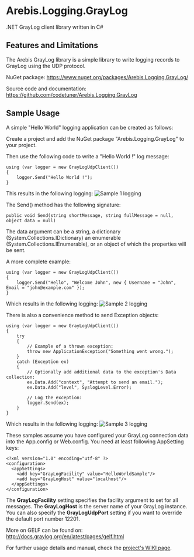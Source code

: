 Arebis.Logging.GrayLog
======================

.NET GrayLog client library written in C#

Features and Limitations
------------------------

The Arebis GrayLog library is a simple library to write logging records to GrayLog
using the UDP protocol.

NuGet package: https://www.nuget.org/packages/Arebis.Logging.GrayLog/

Source code and documentation: https://github.com/codetuner/Arebis.Logging.GrayLog

Sample Usage
------------

A simple "Hello World" logging application can be created as follows:

Create a project and add the NuGet package "Arebis.Logging.GrayLog" to your project.

Then use the following code to write a "Hello World !" log message:

    using (var logger = new GrayLogUdpClient())
    { 
        logger.Send("Hello World !");
    }

This results in the following logging:
![Sample 1 logging](https://raw.githubusercontent.com/codetuner/Arebis.Logging.GrayLog/master/screenshot_sample1.png "Sample 1 logging")

The Send() method has the following signature:

    public void Send(string shortMessage, string fullMessage = null, object data = null)

The data argument can be a string, a dictionary (System.Collections.IDictionary) an enumerable
(System.Collections.IEnumerable), or an object of which the properties will be sent.

A more complete example:

    using (var logger = new GrayLogUdpClient())
    { 
        logger.Send("Hello", "Welcome John", new { Username = "John", Email = "john@example.com" });
    }

Which results in the following logging:
![Sample 2 logging](https://raw.githubusercontent.com/codetuner/Arebis.Logging.GrayLog/master/screenshot_sample2.png "Sample 2 logging")

There is also a convenience method to send Exception objects:

    using (var logger = new GrayLogUdpClient())
    {
        try
        {
            // Example of a thrown exception:
            throw new ApplicationException("Something went wrong.");
        }
        catch (Exception ex)
        {
            // Optionally add additional data to the exception's Data collection:
            ex.Data.Add("context", "Attempt to send an email.");
            ex.Data.Add("level", SyslogLevel.Error);
                                
            // Log the exception:
            logger.Send(ex);
        }
    }

Which results in the following logging:
![Sample 3 logging](https://raw.githubusercontent.com/codetuner/Arebis.Logging.GrayLog/master/screenshot_sample3.png "Sample 3 logging")

These samples assume you have configured your GrayLog connection data into the App.config or Web.config.
You need at least following AppSetting keys:

    <?xml version="1.0" encoding="utf-8" ?>
    <configuration>
      <appSettings>
        <add key="GrayLogFacility" value="HelloWorldSample"/>
        <add key="GrayLogHost" value="localhost"/>
      </appSettings>
    </configuration>

The **GrayLogFacility** setting specifies the facility argument to set for all messages. The **GrayLogHost** is
the server name of your GrayLog instance. You can also specify the **GrayLogUdpPort** setting if you want
to override the default port number 12201.

More on GELF can be found on: http://docs.graylog.org/en/latest/pages/gelf.html

For further usage details and manual, check the [project's WIKI page](https://github.com/codetuner/Arebis.Logging.GrayLog/wiki).
